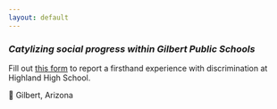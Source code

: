 ```yaml
---
layout: default
---
```


### *Catylizing social progress within Gilbert Public Schools*

Fill out [this form](https://form.jotform.com/202017830237042) to report a firsthand experience with discrimination at Highland High School.

📍 Gilbert, Arizona
